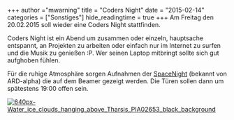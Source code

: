 +++
author ="mwarning"
title = "Coders Night"
date = "2015-02-14"
categories = ["Sonstiges"]
hide_readingtime = true
+++
Am Freitag den 20.02.2015 soll wieder eine Coders Night stattfinden.

Coders Night ist ein Abend um zusammen oder einzeln, hauptsache entspannt, an Projekten zu arbeiten oder einfach nur im Internet zu surfen und die Musik zu genießen :P. Wer seinen Laptop mitbringt sollte sich gut aufghoben fühlen.

Für die ruhige Atmosphäre sorgen Aufnahmen der [SpaceNight](https://www.youtube.com/watch?v=CpznCSeqMxw) (bekannt von ARD-alpha) die auf dem Beamer gezeigt werden. Die Türen sollen dann um spätestens 19:00 offen sein.

[![640px-Water_ice_clouds_hanging_above_Tharsis_PIA02653_black_background](/uploads/2015/02/640px-Water_ice_clouds_hanging_above_Tharsis_PIA02653_black_background-300x300.jpg)](/uploads/2015/02/640px-Water_ice_clouds_hanging_above_Tharsis_PIA02653_black_background.jpg)

